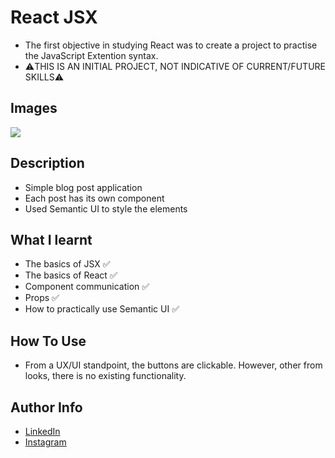 # React JSX

- The first objective in studying React was to create a project to practise the JavaScript Extention syntax.
- ⚠️THIS IS AN INITIAL PROJECT, NOT INDICATIVE OF CURRENT/FUTURE SKILLS⚠️
## Images

<img src = "https://cdn.discordapp.com/attachments/229247596571525120/972935407694147654/unknown.png" />

## Description

- Simple blog post application
- Each post has its own component
- Used Semantic UI to style the elements
## What I learnt

- The basics of JSX ✅
- The basics of React ✅
- Component communication ✅
- Props ✅
- How to practically use Semantic UI ✅
## How To Use

- From a UX/UI standpoint, the buttons are clickable. However, other from looks, there is no existing functionality.
## Author Info

- [LinkedIn](https://www.linkedin.com/in/dhruv50ae/)
- [Instagram](https://www.instagram.com/frostascode/)

